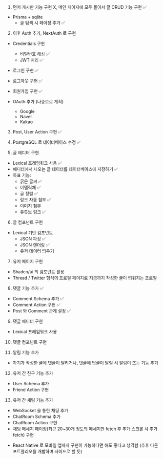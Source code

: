 1. 먼저 게시판 기능 구현 X, 메인 페이지에 모두 몰아서 글 CRUD 기능 구현 ✅
- Prisma + sqlite
  - 글 탐색 시 페이징 추가 ✅

2. 이후 Auth 추가, NextAuth 로 구현
- Credentials 구현
  - 비밀번호 해싱 ✅
  - JWT 처리 ✅

- 로그인 구현 ✅
- 로그아웃 구현 ✅
- 회원가입 구현 ✅

- OAuth 추가 (나중으로 계획)
  - Google
  - Naver
  - Kakao

3. Post, User Action 구현 ✅

4. PostgreSQL 로 데이터베이스 수정 ✅

5. 글 에디터 구현
  - Lexical 프레임워크 사용 ✅
  - 에디터에서 나오는 글 데이터를 데이터베이스에 저장하기 ✅
  - 목표 기능:
    - 굵은 글씨 ✅
    - 이텔릭체 ✅
    - 글 정렬 ✅
    - 링크 자동 첨부 ✅
    - 이미지 첨부
    - 유튜브 링크 ✅

6. 글 컴포넌트 구현
  - Lexical 기반 컴포넌트
    - JSON 파싱 ✅
    - JSON 렌더링 ✅
    - 유저 데이터 띄우기
 
7. 유저 페이지 구현
  - Shadcn/ui 의 컴포넌트 활용
  - Thread / Twitter 형식의 프로필 페이지로 지금까지 작성한 글이 띄워지는 프로필

8. 댓글 기능 추가 ✅
  - Comment Schema 추가 ✅
  - Comment Action 구현 ✅
  - Post 와 Comment 관계 설정 ✅

9. 댓글 에디터 구현
  - Lexical 프레임워크 사용

10. 댓글 컴포넌트 구현

11. 알림 기능 추가
  - 자기가 작성한 글에 댓글이 달리거나, 댓글에 답글이 달릴 시 알림이 뜨는 기능 추가

12. 유저 간 친구 기능 추가
  - User Schema 추가
  - Friend Action 구현

13. 유저 간 채팅 기능 추가
  - WebSocket 을 통한 채팅 추가
  - ChatRoom Schema 추가
  - ChatRoom Action 구현
  - 채팅 메세지 페이징(최근 20~30개 정도의 메세지만 fetch 후 추가 스크롤 시 추가 fetch) 구현

+ React Native 로 모바일 앱까지 구현이 가능하다면 해도 좋다고 생각함 (추후 다른 포트폴리오를 개발하며 사이드로 할 듯)